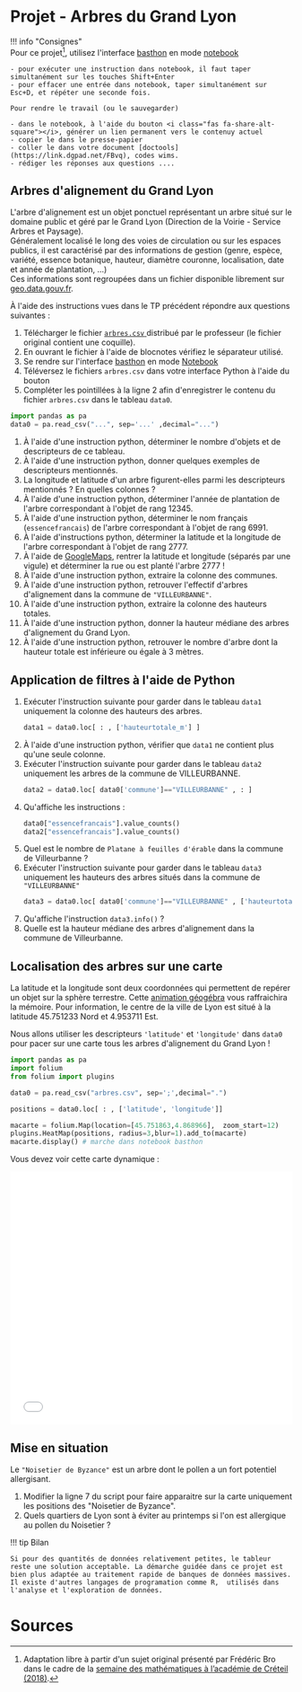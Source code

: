 # Projet - Arbres du Grand Lyon
 
!!! info "Consignes"   
	Pour ce projet[^1], utilisez l'interface [basthon](https://basthon.fr/) en mode [notebook](https://notebook.basthon.fr/)  
	
	- pour exécuter une instruction dans notebook, il faut taper simultanément sur les touches Shift+Enter
	- pour effacer une entrée dans notebook, taper simultanément sur Esc+D, et répéter une seconde fois.
	
	Pour rendre le travail (ou le sauvegarder)
	
	- dans le notebook, à l'aide du bouton <i class="fas fa-share-alt-square"></i>, générer un lien permanent vers le contenuy actuel
	- copier le dans le presse-papier
	- coller le dans votre document [doctools](https://link.dgpad.net/FBvq), codes wims.
	- rédiger les réponses aux questions ....  
 

 
## Arbres d'alignement du Grand Lyon
L'arbre d'alignement est un objet ponctuel représentant un arbre situé sur le domaine public et géré par le Grand Lyon (Direction de la Voirie - Service Arbres et Paysage).  
Généralement localisé le long des voies de circulation ou sur les espaces publics, il est caractérisé par des informations de gestion (genre, espèce, variété, essence botanique, hauteur, diamètre couronne, localisation, date et année de plantation, ...)  
Ces informations sont regroupées dans un fichier disponible librement sur [geo.data.gouv.fr](https://www.data.gouv.fr/fr/datasets/arbres-dalignement-de-la-metropole-de-lyon/).

À l'aide des instructions vues dans le TP précédent répondre aux questions suivantes :

1. Télécharger le fichier [```arbres.csv``` <i class="fas fa-file-csv"></i>](https://drive.google.com/file/d/1b6gSVT3M3r-IguvZlIBJ2EwL7uMxmMuu/view?usp=sharing) distribué par le professeur (le fichier original contient une coquille).
1. En ouvrant le fichier à l'aide de blocnotes vérifiez le séparateur utilisé.
1. Se rendre sur l'interface [basthon](https://basthon.fr/)   en mode  [Notebook](https://notebook.basthon.fr/) 
1. Téléversez le fichiers  ```arbres.csv``` dans votre interface Python à l'aide du bouton <i class="far fa-folder-open"></i> 
1. Compléter les pointillées à la ligne 2 afin d'enregistrer le contenu du fichier ```arbres.csv``` dans le tableau ```data0```. 
```py linenums="1" hl_lines="2"
import pandas as pa 
data0 = pa.read_csv("...", sep='...' ,decimal="...")
```
1. À l'aide d'une instruction python, déterminer le nombre d'objets et de descripteurs de ce tableau.
1. À l'aide d'une instruction python, donner quelques exemples de descripteurs mentionnés.
1. La longitude et latitude d'un arbre figurent-elles parmi les descripteurs mentionnés ? En quelles colonnes ?
1. À l'aide d'une instruction python, déterminer l'année de plantation de l'arbre correspondant à l'objet de rang 12345.
1. À l'aide d'une instruction python, déterminer le nom français (```essencefrancais```) de l'arbre correspondant à l'objet de rang 6991.
1. À l'aide d'instructions python, déterminer la latitude et la longitude de l'arbre correspondant à l'objet de rang 2777.
1. À l'aide de [GoogleMaps](https://www.google.com/maps), rentrer la latitude et longitude (séparés par une vigule) et déterminer la rue ou est planté l'arbre 2777 !
1. À l'aide d'une instruction python, extraire la colonne des communes.
1. À l'aide d'une instruction python, retrouver l'effectif d'arbres d'alignement dans la commune de ```"VILLEURBANNE"```.
1. À l'aide d'une instruction python, extraire la colonne des hauteurs totales.
1. À l'aide d'une instruction python, donner la hauteur médiane des arbres d'alignement du Grand Lyon.
1. À l'aide d'une instruction python, retrouver le nombre d'arbre dont la hauteur totale est inférieure ou égale à 3 mètres.
 
 
 
## Application de filtres à l'aide de Python

1. Exécuter l'instruction suivante pour garder dans le tableau ```data1``` uniquement la colonne des hauteurs des arbres.
	```py   
	data1 = data0.loc[ : , ['hauteurtotale_m'] ]	
	```
1. À l'aide d'une instruction python, vérifier que ```data1``` ne contient plus qu'une seule colonne.
1. Exécuter l'instruction suivante pour garder dans le tableau ```data2``` uniquement les arbres de la commune de VILLEURBANNE.
	```py   
	data2 = data0.loc[ data0['commune']=="VILLEURBANNE" , : ]	
	```
1. Qu'affiche les instructions : 
	```py
	data0["essencefrancais"].value_counts()
	data2["essencefrancais"].value_counts()
	```
1. Quel est le nombre de ```Platane à feuilles d'érable``` dans la commune de Villeurbanne ?
1. Exécuter l'instruction suivante pour garder dans le tableau ```data3``` uniquement les hauteurs des arbres situés dans la commune de ```"VILLEURBANNE"```
	```py 
	data3 = data0.loc[ data0['commune']=="VILLEURBANNE" , ['hauteurtotale_m'] ]	
	```
1. Qu'affiche l'instruction ```data3.info()``` ?
1. Quelle est la hauteur médiane des arbres d'alignement dans la commune de Villeurbanne.


 
## Localisation des arbres sur une carte

La latitude et la longitude sont deux coordonnées qui permettent de repérer un objet sur la sphère terrestre.
Cette [animation géogébra](https://www.geogebra.org/m/gq4ewapb#material/kbwhwe8j) vous raffraichira la mémoire. Pour information, le centre de la ville de Lyon est situé à la latitude 45.751233 Nord et 4.953711 Est.
 

Nous allons utiliser les descripteurs ```'latitude'``` et  ```'longitude'``` dans ```data0``` pour pacer sur une carte tous les arbres d'alignement du Grand Lyon !

```py linenums="1" hl_lines="7"
import pandas as pa
import folium
from folium import plugins

data0 = pa.read_csv("arbres.csv", sep=';',decimal=".")

positions = data0.loc[ : , ['latitude', 'longitude']]

macarte = folium.Map(location=[45.751863,4.868966],  zoom_start=12)
plugins.HeatMap(positions, radius=3,blur=1).add_to(macarte)
macarte.display() # marche dans notebook basthon 
```

Vous devez voir cette carte dynamique :

<iframe src="macarte.html"
   width="100%"  height="450" frameborder="0" marginwidth="0" marginheight="0" scrolling="yes" allowfullscreen="true">
</iframe> 

## Mise en situation

Le ```"Noisetier de Byzance"``` est un  arbre dont le pollen a un fort potentiel allergisant.
1. Modifier la ligne 7 du script pour faire apparaitre sur la carte uniquement les positions des "Noisetier de Byzance".
1. Quels quartiers de Lyon sont à éviter au printemps si l'on est allergique au pollen du Noisetier ?
 
!!! tip Bilan

	Si pour des quantités de données relativement petites, le tableur reste une solution acceptable. La démarche guidée dans ce projet est bien plus adaptée au traitement rapide de banques de données massives. Il existe d'autres langages de programation comme R,  utilisés dans l'analyse et l'exploration de données.

# Sources 
 
[^1]: Adaptation libre à partir d'un sujet original présenté par Frédéric Bro dans le cadre de la [semaine des mathématiques à l’académie de Créteil (2018)](https://youtu.be/Wk6j5mkV2j8?si=2zq3rV31dPspQ8oA).

